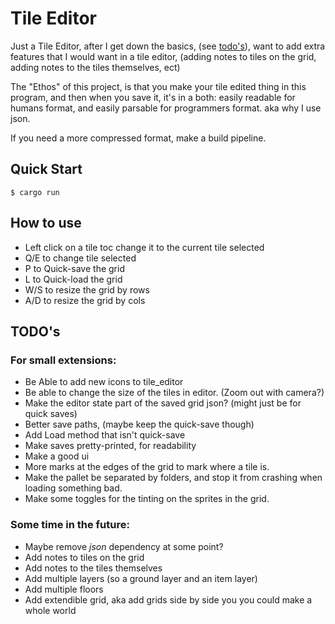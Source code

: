 # Tile Editor

Just a Tile Editor, after I get down the basics, (see [todo's](#todos)), want to add extra features that I would want in a tile editor, (adding notes to tiles on the grid, adding notes to the tiles themselves, ect)

The "Ethos" of this project, is that you make your tile edited thing in this program, and then when you save it, it's in a both: easily readable for humans format, and easily parsable for programmers format. aka why I use json.

If you need a more compressed format, make a build pipeline.

## Quick Start

```console
$ cargo run
```

## How to use

- Left click on a tile toc change it to the current tile selected
- Q/E to change tile selected
- P to Quick-save the grid
- L to Quick-load the grid
- W/S to resize the grid by rows
- A/D to resize the grid by cols

## TODO's

### For small extensions:

- Be Able to add new icons to tile_editor
- Be able to change the size of the tiles in editor. (Zoom out with camera?)
- Make the editor state part of the saved grid json? (might just be for quick saves)
- Better save paths, (maybe keep the quick-save though)
- Add Load method that isn't quick-save
- Make saves pretty-printed, for readability
- Make a good ui
- More marks at the edges of the grid to mark where a tile is.
- Make the pallet be separated by folders, and stop it from crashing when loading something bad.
- Make some toggles for the tinting on the sprites in the grid.

### Some time in the future:

- Maybe remove _json_ dependency at some point?
- Add notes to tiles on the grid
- Add notes to the tiles themselves
- Add multiple layers (so a ground layer and an item layer)
- Add multiple floors
- Add extendible grid, aka add grids side by side you you could make a whole world
